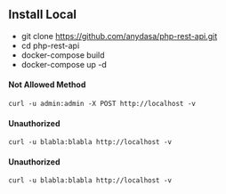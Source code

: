 ## Install Local

- git clone https://github.com/anydasa/php-rest-api.git
- cd php-rest-api
- docker-compose build
- docker-compose up -d


#### Not Allowed Method
```
curl -u admin:admin -X POST http://localhost -v
```
#### Unauthorized
```
curl -u blabla:blabla http://localhost -v
```

#### Unauthorized
```
curl -u blabla:blabla http://localhost -v
```

